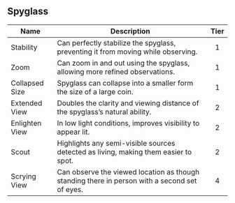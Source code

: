 ## Spyglass

 **Name**       | **Description**                                                                               | **Tier** 
----------------|-----------------------------------------------------------------------------------------------|:--------:
 Stability      | Can perfectly stabilize the spyglass, preventing it from moving while observing.              | 1        
 Zoom           | Can zoom in and out using the spyglass, allowing more refined observations.                   | 1        
 Collapsed Size | Spyglass can collapse into a smaller form the size of a large coin.                           | 1        
 Extended View  | Doubles the clarity and viewing distance of the spyglass’s natural ability.                   | 2        
 Enlighten View | In low light conditions, improves visibility to appear lit.                                   | 2        
 Scout          | Highlights any semi-visible sources detected as living, making them easier to spot.           | 2        
 Scrying View   | Can observe the viewed location as though standing there in person with a second set of eyes. | 4        
